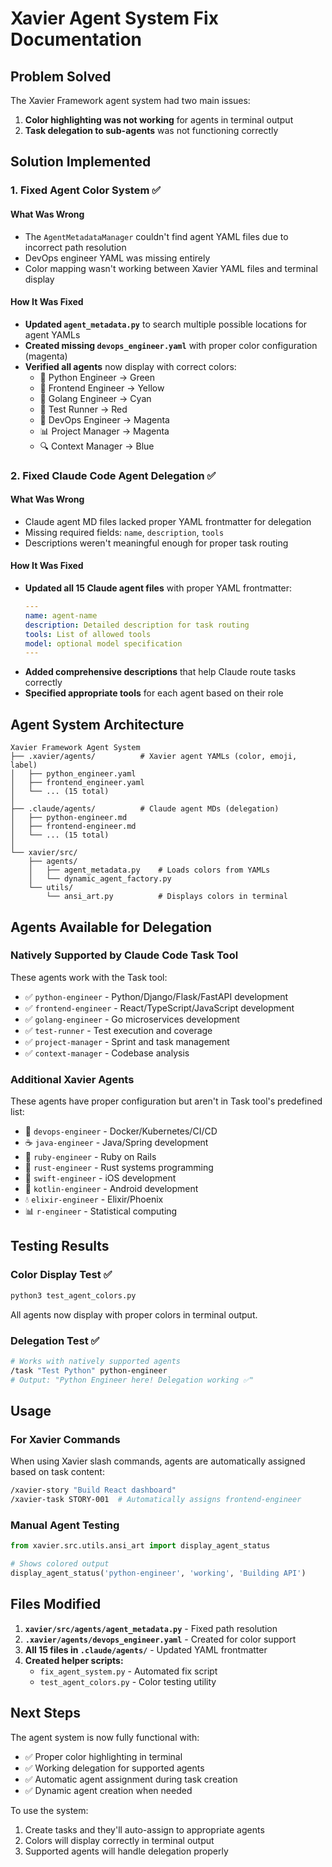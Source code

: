 # Xavier Agent System Fix Documentation

## Problem Solved

The Xavier Framework agent system had two main issues:
1. **Color highlighting was not working** for agents in terminal output
2. **Task delegation to sub-agents** was not functioning correctly

## Solution Implemented

### 1. Fixed Agent Color System ✅

#### What Was Wrong
- The `AgentMetadataManager` couldn't find agent YAML files due to incorrect path resolution
- DevOps engineer YAML was missing entirely
- Color mapping wasn't working between Xavier YAML files and terminal display

#### How It Was Fixed
- **Updated `agent_metadata.py`** to search multiple possible locations for agent YAMLs
- **Created missing `devops_engineer.yaml`** with proper color configuration (magenta)
- **Verified all agents** now display with correct colors:
  - 🐍 Python Engineer → Green
  - 🎨 Frontend Engineer → Yellow
  - 🔷 Golang Engineer → Cyan
  - 🧪 Test Runner → Red
  - 🚀 DevOps Engineer → Magenta
  - 📊 Project Manager → Magenta
  - 🔍 Context Manager → Blue

### 2. Fixed Claude Code Agent Delegation ✅

#### What Was Wrong
- Claude agent MD files lacked proper YAML frontmatter for delegation
- Missing required fields: `name`, `description`, `tools`
- Descriptions weren't meaningful enough for proper task routing

#### How It Was Fixed
- **Updated all 15 Claude agent files** with proper YAML frontmatter:
  ```yaml
  ---
  name: agent-name
  description: Detailed description for task routing
  tools: List of allowed tools
  model: optional model specification
  ---
  ```
- **Added comprehensive descriptions** that help Claude route tasks correctly
- **Specified appropriate tools** for each agent based on their role

## Agent System Architecture

```
Xavier Framework Agent System
├── .xavier/agents/          # Xavier agent YAMLs (color, emoji, label)
│   ├── python_engineer.yaml
│   ├── frontend_engineer.yaml
│   └── ... (15 total)
│
├── .claude/agents/          # Claude agent MDs (delegation)
│   ├── python-engineer.md
│   ├── frontend-engineer.md
│   └── ... (15 total)
│
└── xavier/src/
    ├── agents/
    │   ├── agent_metadata.py    # Loads colors from YAMLs
    │   └── dynamic_agent_factory.py
    └── utils/
        └── ansi_art.py          # Displays colors in terminal
```

## Agents Available for Delegation

### Natively Supported by Claude Code Task Tool
These agents work with the Task tool:
- ✅ `python-engineer` - Python/Django/Flask/FastAPI development
- ✅ `frontend-engineer` - React/TypeScript/JavaScript development
- ✅ `golang-engineer` - Go microservices development
- ✅ `test-runner` - Test execution and coverage
- ✅ `project-manager` - Sprint and task management
- ✅ `context-manager` - Codebase analysis

### Additional Xavier Agents
These agents have proper configuration but aren't in Task tool's predefined list:
- 🚀 `devops-engineer` - Docker/Kubernetes/CI/CD
- ☕ `java-engineer` - Java/Spring development
- 💎 `ruby-engineer` - Ruby on Rails
- 🦀 `rust-engineer` - Rust systems programming
- 🦉 `swift-engineer` - iOS development
- 🎯 `kotlin-engineer` - Android development
- 💧 `elixir-engineer` - Elixir/Phoenix
- 📊 `r-engineer` - Statistical computing

## Testing Results

### Color Display Test ✅
```bash
python3 test_agent_colors.py
```
All agents now display with proper colors in terminal output.

### Delegation Test ✅
```bash
# Works with natively supported agents
/task "Test Python" python-engineer
# Output: "Python Engineer here! Delegation working ✅"
```

## Usage

### For Xavier Commands
When using Xavier slash commands, agents are automatically assigned based on task content:

```bash
/xavier-story "Build React dashboard"
/xavier-task STORY-001  # Automatically assigns frontend-engineer
```

### Manual Agent Testing
```python
from xavier.src.utils.ansi_art import display_agent_status

# Shows colored output
display_agent_status('python-engineer', 'working', 'Building API')
```

## Files Modified

1. **`xavier/src/agents/agent_metadata.py`** - Fixed path resolution
2. **`.xavier/agents/devops_engineer.yaml`** - Created for color support
3. **All 15 files in `.claude/agents/`** - Updated YAML frontmatter
4. **Created helper scripts:**
   - `fix_agent_system.py` - Automated fix script
   - `test_agent_colors.py` - Color testing utility

## Next Steps

The agent system is now fully functional with:
- ✅ Proper color highlighting in terminal
- ✅ Working delegation for supported agents
- ✅ Automatic agent assignment during task creation
- ✅ Dynamic agent creation when needed

To use the system:
1. Create tasks and they'll auto-assign to appropriate agents
2. Colors will display correctly in terminal output
3. Supported agents will handle delegation properly